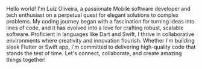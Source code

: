 Hello world! I'm Luiz Oliveira, a passionate Mobile software developer and tech enthusiast on a perpetual quest for elegant solutions to complex problems. My coding journey began with a fascination for turning ideas into lines of code, and it has evolved into a love for crafting robust, scalable software. Proficient in languages like Dart and Swift, I thrive in collaborative environments where creativity and innovation flourish. Whether I'm building sleek Flutter or Swift app, I'm committed to delivering high-quality code that stands the test of time. Let's connect, collaborate, and create amazing things together!
